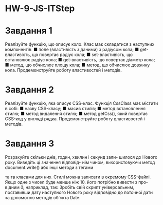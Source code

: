# HW-9-JS-ITStep

# Завдання 1

Реалізуйте функцію, що описує коло. Клас має складатися з
наступних компонентів:
■ поле (властивість з даними) з радіусом кола;
■ get-властивість, що повертає радіус кола;
■ set-властивість, що встановлює радіус кола;
■ get-властивість, що повертає діаметр кола;
■ метод, що обчислює площу кола;
■ метод, що обчислює довжину кола.
Продемонструйте роботу властивостей і методів.

# Завдання 2

Реалізуйте функцію, яка описує CSS-клас. Функція CssClass
має містити в собі:
■ назву CSS-класу;
■ масив стилів;
■ метод встановлення стилю;
■ метод видалення стилю;
■ метод getCss(), який повертає CSS-код у вигляді рядка.
Продемонструйте роботу властивостей і методів.

# Завдання 3

Розрахуйте скільки днів, годин, хвилин і секунд зали-
шилося до Нового року. Виведіть ці значення відповід-
нім чином, використовуючи метод document.write() або
інші методи з тегами <p> та <span> та класами для них.
Стилі можна записати в окремому CSS-файлі. Якщо одне
з чисел буде менше ніж 10, його потрібно вивести з про-
відним 0, наприклад, так:
Зробіть свій скрипт універсальним, поставивши дату
наступного Нового року відповідно до поточної дати за
допомогою методів об'єкта Date.
